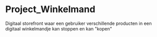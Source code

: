 # Project_Winkelmand
Digitaal storefront waar een gebruiker verschillende producten in een digitaal winkelmandje kan stoppen en kan "kopen"
